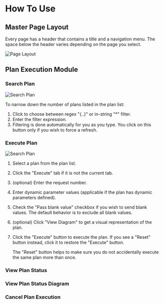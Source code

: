 ﻿# How To Use #

## Master Page Layout ##

Every page has a header that contains a title and a navigation menu. The space below the header varies depending on the page you select. 

<p>
<img alt="Page Layout" src="../../img/ui_page_layout.png" />
</p>

## Plan Execution Module ##

### Search Plan ###

<p>
<img alt="Search Plan" src="../../img/ui_plan_execution_search_plan.png" />
</p>

To narrow down the number of plans listed in the plan list: 

1. Click to choose between regex "{..}" or in-string "*" filter.
2. Enter the filter expression.  
3. Filtering is done automatically for you as you type. You click on this button only if you wish to force a refresh. 

### Execute Plan ###

<p>
<img alt="Search Plan" src="../../img/ui_plan_execution_execute_plan.png" />
</p>

1. Select a plan from the plan list.
2. Click the "Execute" tab if it is not the current tab.
3. (optional) Enter the request number.
4. Enter dynamic parameter values (applicable if the plan has dynamic parameters defined). 
5. Check the "Pass blank value" checkbox if you wish to send blank values. The default behavior is to exclude all blank values.
6. (optional) Click "View Diagram" to get a visual representation of the plan.
7. Click the "Execute" button to execute the plan. If you see a "Reset" button instead, click it to restore the "Execute" button.

    The "Reset" button helps to make sure you do not accidentally execute the same plan more than once.
    
### View Plan Status ###

### View Plan Status Diagram ###

### Cancel Plan Execution

